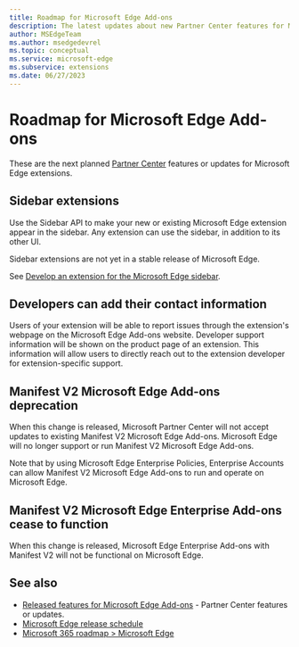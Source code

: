 ```yaml
---
title: Roadmap for Microsoft Edge Add-ons
description: The latest updates about new Partner Center features for Microsoft Edge extensions.
author: MSEdgeTeam
ms.author: msedgedevrel
ms.topic: conceptual
ms.service: microsoft-edge
ms.subservice: extensions
ms.date: 06/27/2023
---
```

# Roadmap for Microsoft Edge Add-ons

These are the next planned [Partner Center](https://partner.microsoft.com/dashboard/microsoftedge/) features or updates for Microsoft Edge extensions.


<!-- ====================================================================== -->
## Sidebar extensions

Use the Sidebar API to make your new or existing Microsoft Edge extension appear in the sidebar.  Any extension can use the sidebar, in addition to its other UI.

Sidebar extensions are not yet in a stable release of Microsoft Edge.

See [Develop an extension for the Microsoft Edge sidebar](../developer-guide/sidebar.md).


<!-- ====================================================================== -->
## Developers can add their contact information

Users of your extension will be able to report issues through the extension's webpage on the Microsoft Edge Add-ons website.  Developer support information will be shown on the product page of an extension.  This information will allow users to directly reach out to the extension developer for extension-specific support.


<!-- ====================================================================== -->
## Manifest V2 Microsoft Edge Add-ons deprecation

When this change is released, Microsoft Partner Center will not accept updates to existing Manifest V2 Microsoft Edge Add-ons.  Microsoft Edge will no longer support or run Manifest V2 Microsoft Edge Add-ons.

Note that by using Microsoft Edge Enterprise Policies, Enterprise Accounts can<!--will still be able to?--> allow Manifest V2 Microsoft Edge Add-ons to run and operate on Microsoft Edge.


<!-- ====================================================================== -->
## Manifest V2 Microsoft Edge Enterprise Add-ons cease to function

When this change is released, Microsoft Edge Enterprise Add-ons with Manifest V2 will not be functional on Microsoft Edge.


<!-- ====================================================================== -->
## See also

* [Released features for Microsoft Edge Add-ons](released-features.md) - Partner Center features or updates.
* [Microsoft Edge release schedule](/deployedge/microsoft-edge-release-schedule)
* [Microsoft 365 roadmap > Microsoft Edge](https://www.microsoft.com/microsoft-365/roadmap?filters=Microsoft%20Edge)
